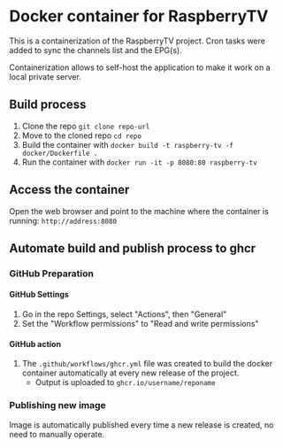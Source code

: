 # Docker container for RaspberryTV

This is a containerization of the RaspberryTV project. Cron tasks were added to sync the channels list and the EPG(s).

Containerization allows to self-host the application to make it work on a local private server.

## Build process

1. Clone the repo `git clone repo-url`
2. Move to the cloned repo `cd repo`
3. Build the container with `docker build -t raspberry-tv -f docker/Dockerfile .`
4. Run the container with `docker run -it -p 8080:80 raspberry-tv`

## Access the container

Open the web browser and point to the machine where the container is running: `http://address:8080`

## Automate build and publish process to ghcr

### GitHub Preparation

#### GitHub Settings

1. Go in the repo Settings, select "Actions", then "General"
2. Set the "Workflow permissions" to "Read and write permissions"

#### GitHub action

1. The `.github/workflows/ghcr.yml` file was created to build the docker container automatically at every new release of the project.
   - Output is uploaded to `ghcr.io/username/reponame`

### Publishing new image

Image is automatically published every time a new release is created, no need to manually operate.
